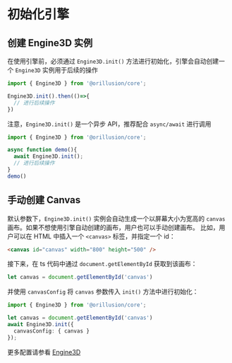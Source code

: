 # 初始化引擎
## 创建 Engine3D 实例
在使用引擎前，必须通过 `Engine3D.init()` 方法进行初始化，引擎会自动创建一个 `Engine3D` 实例用于后续的操作
```ts
import { Engine3D } from '@orillusion/core';

Engine3D.init().then(()=>{
  // 进行后续操作
})
```
注意，`Engine3D.init()` 是一个异步 API，推荐配合 `async/await` 进行调用

```ts
import { Engine3D } from '@orillusion/core';

async function demo(){
  await Engine3D.init();
  // 进行后续操作
}
demo()
```

## 手动创建 Canvas
默认参数下，`Engine3D.init()` 实例会自动生成一个以屏幕大小为宽高的 `canvas` 画布。如果不想使用引擎自动创建的画布，用户也可以手动创建画布。
比如，用户可以在 HTML 中插入一个 `<canvas>` 标签，并指定一个 id：
```html
<canvas id="canvas" width="800" height="500" />
```

接下来，在 ts 代码中通过 `document.getElementById` 获取到该画布：
```ts
let canvas = document.getElementById('canvas')
```

并使用 `canvasConfig` 将 `canvas` 参数传入 `init()` 方法中进行初始化：
```ts
import { Engine3D } from '@orillusion/core';

let canvas = document.getElementById('canvas')
await Engine3D.init({
  canvasConfig: { canvas }
});
```

更多配置请参看 [Engine3D](/guide/core/engine)

